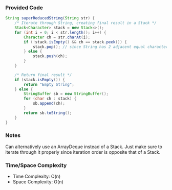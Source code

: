 ### Provided Code

```java
String superReducedString(String str) {
    /* Iterate through String, creating final result in a Stack */
    Stack<Character> stack = new Stack<>();
    for (int i = 0; i < str.length(); i++) {
        Character ch = str.charAt(i);
        if (!stack.isEmpty() && ch == stack.peek()) {
            stack.pop(); // since String has 2 adjacent equal characters
        } else {
            stack.push(ch);
        }
    }

    /* Return final result */
    if (stack.isEmpty()) {
        return "Empty String";
    } else {
        StringBuffer sb = new StringBuffer();
        for (char ch : stack) {
            sb.append(ch);
        }
        return sb.toString();
    }
}
```

### Notes

Can alternatively use an ArrayDeque instead of a Stack. Just make sure to iterate through it properly since iteration order is opposite that of a Stack.

### Time/Space Complexity

- Time Complexity: O(n)
- Space Complexity: O(n)
